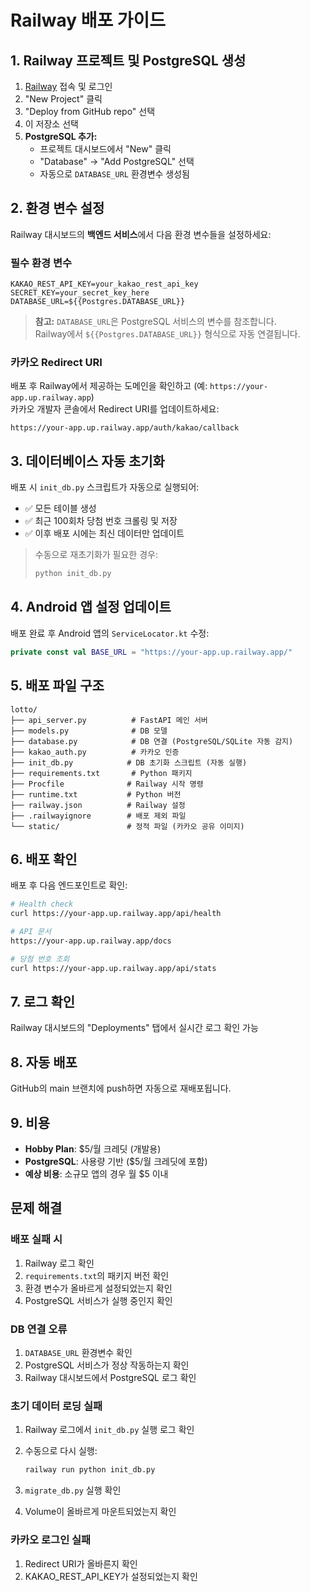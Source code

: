 # Railway 배포 가이드

## 1. Railway 프로젝트 및 PostgreSQL 생성

1. [Railway](https://railway.app) 접속 및 로그인
2. "New Project" 클릭
3. "Deploy from GitHub repo" 선택
4. 이 저장소 선택
5. **PostgreSQL 추가:**
   - 프로젝트 대시보드에서 "New" 클릭
   - "Database" → "Add PostgreSQL" 선택
   - 자동으로 `DATABASE_URL` 환경변수 생성됨

## 2. 환경 변수 설정

Railway 대시보드의 **백엔드 서비스**에서 다음 환경 변수들을 설정하세요:

### 필수 환경 변수

```env
KAKAO_REST_API_KEY=your_kakao_rest_api_key
SECRET_KEY=your_secret_key_here
DATABASE_URL=${{Postgres.DATABASE_URL}}
```

> **참고:** `DATABASE_URL`은 PostgreSQL 서비스의 변수를 참조합니다.  
> Railway에서 `${{Postgres.DATABASE_URL}}` 형식으로 자동 연결됩니다.

### 카카오 Redirect URI

배포 후 Railway에서 제공하는 도메인을 확인하고 (예: `https://your-app.up.railway.app`)  
카카오 개발자 콘솔에서 Redirect URI를 업데이트하세요:

```
https://your-app.up.railway.app/auth/kakao/callback
```

## 3. 데이터베이스 자동 초기화

배포 시 `init_db.py` 스크립트가 자동으로 실행되어:
- ✅ 모든 테이블 생성
- ✅ 최근 100회차 당첨 번호 크롤링 및 저장
- ✅ 이후 배포 시에는 최신 데이터만 업데이트

> 수동으로 재초기화가 필요한 경우:
> ```bash
> python init_db.py
> ```

## 4. Android 앱 설정 업데이트

배포 완료 후 Android 앱의 `ServiceLocator.kt` 수정:

```kotlin
private const val BASE_URL = "https://your-app.up.railway.app/"
```

## 5. 배포 파일 구조

```
lotto/
├── api_server.py          # FastAPI 메인 서버
├── models.py              # DB 모델
├── database.py            # DB 연결 (PostgreSQL/SQLite 자동 감지)
├── kakao_auth.py          # 카카오 인증
├── init_db.py            # DB 초기화 스크립트 (자동 실행)
├── requirements.txt       # Python 패키지
├── Procfile              # Railway 시작 명령
├── runtime.txt           # Python 버전
├── railway.json          # Railway 설정
├── .railwayignore        # 배포 제외 파일
└── static/               # 정적 파일 (카카오 공유 이미지)
```

## 6. 배포 확인

배포 후 다음 엔드포인트로 확인:

```bash
# Health check
curl https://your-app.up.railway.app/api/health

# API 문서
https://your-app.up.railway.app/docs

# 당첨 번호 조회
curl https://your-app.up.railway.app/api/stats
```

## 7. 로그 확인

Railway 대시보드의 "Deployments" 탭에서 실시간 로그 확인 가능

## 8. 자동 배포

GitHub의 main 브랜치에 push하면 자동으로 재배포됩니다.

## 9. 비용

- **Hobby Plan**: $5/월 크레딧 (개발용)
- **PostgreSQL**: 사용량 기반 ($5/월 크레딧에 포함)
- **예상 비용**: 소규모 앱의 경우 월 $5 이내

## 문제 해결

### 배포 실패 시

1. Railway 로그 확인
2. `requirements.txt`의 패키지 버전 확인
3. 환경 변수가 올바르게 설정되었는지 확인
4. PostgreSQL 서비스가 실행 중인지 확인

### DB 연결 오류

1. `DATABASE_URL` 환경변수 확인
2. PostgreSQL 서비스가 정상 작동하는지 확인
3. Railway 대시보드에서 PostgreSQL 로그 확인

### 초기 데이터 로딩 실패

1. Railway 로그에서 `init_db.py` 실행 로그 확인
2. 수동으로 다시 실행:
   ```bash
   railway run python init_db.py
   ```

1. `migrate_db.py` 실행 확인
2. Volume이 올바르게 마운트되었는지 확인

### 카카오 로그인 실패

1. Redirect URI가 올바른지 확인
2. KAKAO_REST_API_KEY가 설정되었는지 확인
